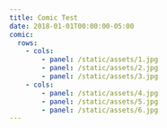 ```yaml
---
title: Comic Test
date: 2018-01-01T00:00:00-05:00
comic:
  rows:
    - cols:
        - panel: /static/assets/1.jpg
        - panel: /static/assets/2.jpg
        - panel: /static/assets/3.jpg
    - cols:
        - panel: /static/assets/4.jpg
        - panel: /static/assets/5.jpg
        - panel: /static/assets/6.jpg
---
```


